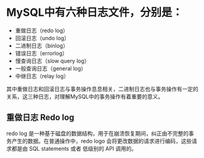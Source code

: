 # MySQL中有六种日志文件，分别是：
  - 重做日志（redo log）
  - 回滚日志（undo log）
  - 二进制日志（binlog）
  - 错误日志（errorlog）
  - 慢查询日志（slow query log）
  - 一般查询日志（general log）
  - 中继日志（relay log）

其中重做日志和回滚日志与事务操作息息相关，二进制日志也与事务操作有一定的关系，这三种日志，对理解MySQL中的事务操作有着重要的意义。

## 重做日志 Redo log
 
 redo log 是一种基于磁盘的数据结构，用于在崩溃恢复期间，纠正由不完整的事务产生的数据。在普通操作中，redo logo 会将更改数据的请求进行编码，这些请求都是由 SQL statements 或者 低级别的 API 调用的。